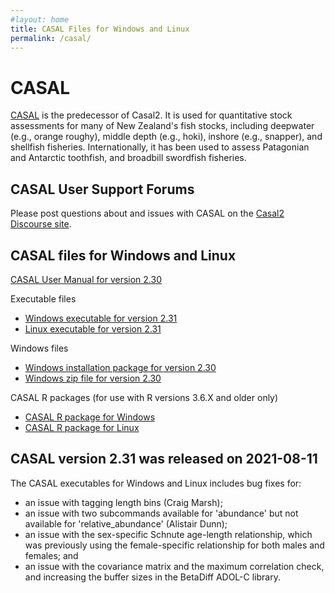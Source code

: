 ```yaml
---
#layout: home
title: CASAL Files for Windows and Linux
permalink: /casal/
---
```


# CASAL

[CASAL](https://niwa.co.nz/fisheries/tools-resources/casal) is the predecessor of Casal2. It is used for quantitative stock assessments for many of New Zealand's fish stocks, including deepwater (e.g., orange roughy), middle depth (e.g., hoki), inshore (e.g., snapper), and shellfish fisheries. Internationally, it has been used to assess Patagonian and Antarctic toothfish, and broadbill swordfish fisheries.

## CASAL User Support Forums

Please post questions about and issues with CASAL on the [Casal2 Discourse site](https://casal2.discourse.group).

## CASAL files for Windows and Linux

[CASAL User Manual for version 2.30](https://github.com/NIWAFisheriesModelling/CASAL2/blob/master/TestCases/CASAL/casalv230-2012-03-21.pdf)

Executable files
- [Windows executable for version 2.31](https://github.com/NIWAFisheriesModelling/CASAL2/blob/master/TestCases/CASAL/casal.exe)
- [Linux executable for version 2.31](https://github.com/NIWAFisheriesModelling/CASAL2/blob/master/TestCases/CASAL/casal)

Windows files
- [Windows installation package for version 2.30](https://github.com/NIWAFisheriesModelling/CASAL2/blob/master/TestCases/CASAL/Setup_CASAL.exe)
- [Windows zip file for version 2.30](https://github.com/NIWAFisheriesModelling/CASAL2/blob/master/TestCases/CASAL/CASALv230-2012-03-21.zip)

CASAL R packages (for use with R versions 3.6.X and older only)
- [CASAL R package for Windows](https://github.com/NIWAFisheriesModelling/CASAL2/blob/master/TestCases/CASAL/casal_2.30.zip)
- [CASAL R package for Linux](https://github.com/NIWAFisheriesModelling/CASAL2/blob/master/TestCases/CASAL/casal_2.30.tar.gz)

## CASAL version 2.31 was released on 2021-08-11

The CASAL executables for Windows and Linux includes bug fixes for:
 - an issue with tagging length bins (Craig Marsh);
 - an issue with two subcommands available for 'abundance' but not available for 'relative_abundance' (Alistair Dunn);
 - an issue with the sex-specific Schnute age-length relationship, which was previously using the female-specific relationship for both males and females; and
 - an issue with the covariance matrix and the maximum correlation check, and increasing the buffer sizes in the BetaDiff ADOL-C library.
